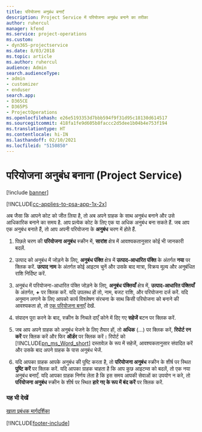 ```yaml
---
title: परियोजना अनुबंध बनाएँ
description: Project Service में परियोजना अनुबंध बनाने का तरीका
author: ruhercul
manager: kfend
ms.service: project-operations
ms.custom:
- dyn365-projectservice
ms.date: 8/03/2018
ms.topic: article
ms.author: ruhercul
audience: Admin
search.audienceType:
- admin
- customizer
- enduser
search.app:
- D365CE
- D365PS
- ProjectOperations
ms.openlocfilehash: e26e5193353d7bbb594f9f31d95c18130d614517
ms.sourcegitcommit: 418fa1fe9d605b8faccc2d5dee1b04b4e753f194
ms.translationtype: HT
ms.contentlocale: hi-IN
ms.lasthandoff: 02/10/2021
ms.locfileid: "5150850"
---
```

# <a name="create-a-project-contract-project-service"></a>परियोजना अनुबंध बनाना (Project Service)

[!include [banner](../includes/psa-now-project-operations.md)]

[!INCLUDE[cc-applies-to-psa-app-1x-2x](../includes/cc-applies-to-psa-app-1x-2x.md)]

अब जैसा कि आपने कोट को जीत लिया है, तो अब अपने ग्राहक के साथ अनुबंध बनाने और उसे आधिकारिक बनाने का समय है. आप प्रत्येक कोट के लिए एक या अधिक अनुबंध बना सकते हैं. जब आप एक अनुबंध बनाते हैं, तो आप अपनी परियोजना के **अनुबंध** चरण में होते हैं.  
  
1. पिछले चरण की **परियोजना अनुबंध** स्क्रीन में, **सारांश** क्षेत्र में आवश्यकतानुसार कोई भी जानकारी बदलें.  
  
2. उत्पाद को अनुबंध में जोड़ने के लिए, **अनुबंध पंक्ति** क्षेत्र में **उत्पाद-आधारित पंक्ति** के अंतर्गत **नया** पर क्लिक करें. **उत्पाद नाम** के अंतर्गत कोई आइटम चुनें और उसके बाद मात्रा, विक्रय मूल्य और अनुबंधित राशि निर्दिष्ट करें.  
  
3. अनुबंध में परियोजना-आधारित पंक्ति जोड़ने के लिए, **अनुबंध पंक्तियाँ** क्षेत्र में, **उत्पाद-आधारित पंक्तियाँ** के अंतर्गत, **+** पर क्लिक करें. यदि उपलब्ध हों तो, नाम, बजट राशि, और परियोजना दर्ज करें. यदि अनुमान लगाने के लिए आपको कार्य विश्लेषण संरचना के साथ किसी परियोजना को बनाने की आवश्यकता हो, तो [एक परियोजना बनाएँ](../psa/create-project.md) देखें.  
  
4. संपादन पूरा करने के बाद, स्‍क्रीन के निचले दाएँ कोने में दिए गए **सहेजें** बटन पर क्लिक करें.  
  
5. जब आप अपने ग्राहक को अनुबंध भेजने के लिए तैयार हों, तो **अधिक** (…) पर क्लिक करें, **रिपोर्ट रन करें** पर क्लिक करें और फिर **ऑर्डर** पर क्लिक करें। रिपोर्ट को [!INCLUDE[pn_ms_Word_short](../includes/pn-ms-word-short.md)] दस्तावेज़ के रूप में सहेजें, आवश्यकतानुसार संपादित करें और उसके बाद अपने ग्राहक के पास अनुबंध भेजें.  
  
6. यदि आपका ग्राहक आपके अनुबंध की पुष्टि करता है, तो **परियोजना अनुबंध** स्क्रीन के शीर्ष पर स्थित **पुष्टि करें** पर क्लिक करें. यदि आपका ग्राहक चाहता है कि आप कुछ आइटम्स को बदलें, तो एक नया अनुबंध बनाएँ. यदि आपका ग्राहक निर्णय लेता है कि इस समय आपकी सेवाओं का उपयोग न करे, तो **परियोजना अनुबंध** स्क्रीन के शीर्ष पर स्थित **हारे गए के रूप में बंद करें** पर क्लिक करें.  
  
### <a name="see-also"></a>यह भी देखें  
 [खाता प्रबंधक मार्गदर्शिका](../psa/account-manager-guide.md)


[!INCLUDE[footer-include](../includes/footer-banner.md)]